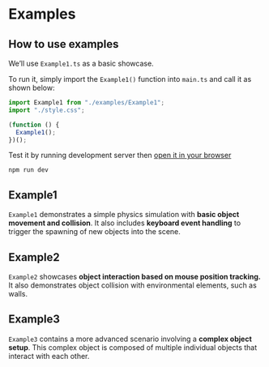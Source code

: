 # Examples

## How to use examples

We’ll use `Example1.ts` as a basic showcase.

To run it, simply import the `Example1()` function into `main.ts` and call it as shown below:

```TypeScript
import Example1 from "./examples/Example1";
import "./style.css";

(function () {
  Example1();
})();

```

Test it by running development server then [open it in your browser](http://localhost:5173)

```CMD
npm run dev
```

## Example1

`Example1` demonstrates a simple physics simulation with **basic object movement and collision**. It also includes **keyboard event handling** to trigger the spawning of new objects into the scene.

## Example2

`Example2` showcases **object interaction based on mouse position tracking.** It also demonstrates object collision with environmental elements, such as walls.

## Example3

`Example3` contains a more advanced scenario involving a **complex object setup**. This complex object is composed of multiple individual objects that interact with each other.
